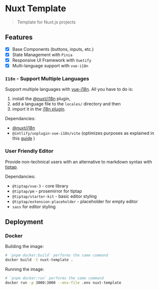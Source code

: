 # Nuxt Template

> Template for Nuxt.js projects

## Features

- [x] Base Components (buttons, inputs, etc.)
- [x] State Management with `Pinia`
- [x] Responsive UI Framework with `Vuetify`
- [x] Multi-language support with `vue-i18n`

### `I18n` - Support Multiple Languages

Support multiple languages with [vue-i18n](https://vue-i18n.intlify.dev/). All you have to do is:

1. install the [@nuxt/i18n](https://i18n.nuxtjs.org/) plugin,
2. add a language file to the `locales/` directory and then
3. import it in the [i18n plugin](./plugins/i18n.ts).

Dependancies:

- [@nuxt/i18n](https://i18n.nuxtjs.org/)
- `@intlify/unplugin-vue-i18n/vite` (optimizes purposes as explained in this [guide](https://vue-i18n.intlify.dev/guide/integrations/nuxt3.html#optimize-with-intlify-unplugin-vue-i18n) )

### User Friendly Editor

Provide non-technical users with an alternative to markdown syntax with [tiptap](https://www.tiptap.dev/).

Dependancies:

- `@tiptap/vue-3` - core library
- `@tiptap/pm` - prosemirror for tiptap
- `@tiptap/starter-kit` - basic editor styling
- `@tiptap/extension-placeholder` - placeholder for empty editor
- `sass` for editor styling

## Deployment

### Docker

Building the image:

```bash
# `pnpm docker:build` performs the same command
docker build -t nuxt-template .
```

Running the image:

```bash
# `pnpm docker:run` performs the same command
docker run -p 3000:3000 --env-file .env nuxt-template
```
